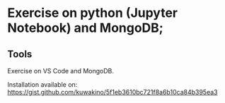 # Exercise on python (Jupyter Notebook) and MongoDB;

## Tools 
Exercise on VS Code and MongoDB.

Installation available on:
https://gist.github.com/kuwakino/5f1eb3610bc721f8a6b10ca84b395ea3
